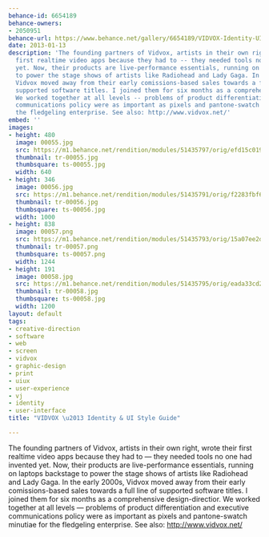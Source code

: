 ```yaml
---
behance-id: 6654189
behance-owners:
- 2050951
behance-url: https://www.behance.net/gallery/6654189/VIDVOX-Identity-UI-Style-Guide
date: 2013-01-13
description: 'The founding partners of Vidvox, artists in their own right, wrote their
  first realtime video apps because they had to -- they needed tools no one had invented
  yet. Now, their products are live-performance essentials, running on laptops backstage
  to power the stage shows of artists like Radiohead and Lady Gaga. In the early 2000s,
  Vidvox moved away from their early comissions-based sales towards a full line of
  supported software titles. I joined them for six months as a comprehensive design-directior.
  We worked together at all levels -- problems of product differentiation and executive
  communications policy were as important as pixels and pantone-swatch minutiae for
  the fledgeling enterprise. See also: http://www.vidvox.net/'
embed: ''
images:
- height: 480
  image: 00055.jpg
  src: https://m1.behance.net/rendition/modules/51435797/orig/efd15c01935529e35a96d1cf801990cc.jpg
  thumbnail: tr-00055.jpg
  thumbsquare: ts-00055.jpg
  width: 640
- height: 346
  image: 00056.jpg
  src: https://m1.behance.net/rendition/modules/51435791/orig/f2283fbf69bd12b6b2b7e8a4ea2f7aff.jpg
  thumbnail: tr-00056.jpg
  thumbsquare: ts-00056.jpg
  width: 1000
- height: 838
  image: 00057.png
  src: https://m1.behance.net/rendition/modules/51435793/orig/15a07ee2d8365118b0cf0642427fa26d.png
  thumbnail: tr-00057.png
  thumbsquare: ts-00057.png
  width: 1244
- height: 191
  image: 00058.jpg
  src: https://m1.behance.net/rendition/modules/51435795/orig/eada33cd253a6353ebb323ea69dd14ce.jpg
  thumbnail: tr-00058.jpg
  thumbsquare: ts-00058.jpg
  width: 1200
layout: default
tags:
- creative-direction
- software
- web
- screen
- vidvox
- graphic-design
- print
- uiux
- user-experience
- vj
- identity
- user-interface
title: "VIDVOX \u2013 Identity & UI Style Guide"

---
```


The founding partners of Vidvox, artists in their own right, wrote their first realtime video apps because they had to &#8212; they needed tools no one had invented yet. Now, their products are live-performance essentials, running on laptops backstage to power the stage shows of artists like Radiohead and Lady Gaga. In the early 2000s, Vidvox moved away from their early comissions-based sales towards a full line of supported software titles. I joined them for six months as a comprehensive design-directior. We worked together at all levels &#8212; problems of product differentiation and executive communications policy were as important as pixels and pantone-swatch minutiae for the fledgeling enterprise. See also: http://www.vidvox.net/
